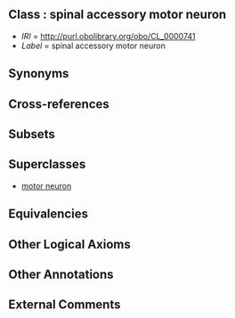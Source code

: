 
## Class : spinal accessory motor neuron

 * *IRI* = http://purl.obolibrary.org/obo/CL_0000741
 * *Label* = spinal accessory motor neuron

## Synonyms


## Cross-references


## Subsets


## Superclasses

 * [motor neuron](../../CL/00/CL_0000100.md)

## Equivalencies


## Other Logical Axioms


## Other Annotations


## External Comments

